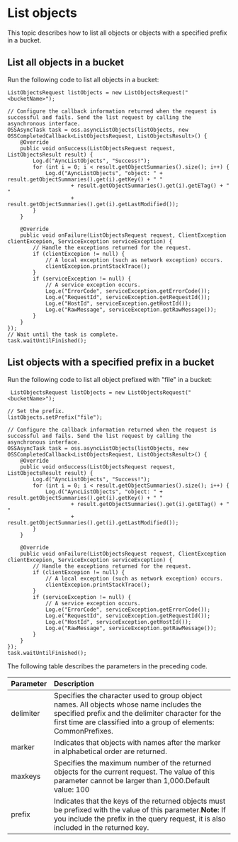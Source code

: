 # List objects

This topic describes how to list all objects or objects with a specified prefix in a bucket.

## List all objects in a bucket

Run the following code to list all objects in a bucket:

```
ListObjectsRequest listObjects = new ListObjectsRequest("<bucketName>");
 
// Configure the callback information returned when the request is successful and fails. Send the list request by calling the asynchronous interface.
OSSAsyncTask task = oss.asyncListObjects(listObjects, new OSSCompletedCallback<ListObjectsRequest, ListObjectsResult>() {
	@Override
	public void onSuccess(ListObjectsRequest request, ListObjectsResult result) {
		Log.d("AyncListObjects", "Success!");
		for (int i = 0; i < result.getObjectSummaries().size(); i++) {
			Log.d("AyncListObjects", "object: " + result.getObjectSummaries().get(i).getKey() + " "
					+ result.getObjectSummaries().get(i).getETag() + " "
					+ result.getObjectSummaries().get(i).getLastModified());
		}
	}

	@Override
	public void onFailure(ListObjectsRequest request, ClientException clientExcepion, ServiceException serviceException) {
		// Handle the exceptions returned for the request.
		if (clientExcepion != null) {
			// A local exception (such as network exception) occurs.
			clientExcepion.printStackTrace();
		}
		if (serviceException != null) {
			// A service exception occurs.
			Log.e("ErrorCode", serviceException.getErrorCode());
			Log.e("RequestId", serviceException.getRequestId());
			Log.e("HostId", serviceException.getHostId());
			Log.e("RawMessage", serviceException.getRawMessage());
		}
	}
});
// Wait until the task is complete.
task.waitUntilFinished();
```

## List objects with a specified prefix in a bucket

Run the following code to list all object prefixed with "file" in a bucket:

```language-java
 ListObjectsRequest listObjects = new ListObjectsRequest("<bucketName>");
 
// Set the prefix.
listObjects.setPrefix("file");

// Configure the callback information returned when the request is successful and fails. Send the list request by calling the asynchronous interface.
OSSAsyncTask task = oss.asyncListObjects(listObjects, new OSSCompletedCallback<ListObjectsRequest, ListObjectsResult>() {
	@Override
	public void onSuccess(ListObjectsRequest request, ListObjectsResult result) {
		Log.d("AyncListObjects", "Success!");
		for (int i = 0; i < result.getObjectSummaries().size(); i++) {
			Log.d("AyncListObjects", "object: " + result.getObjectSummaries().get(i).getKey() + " "
					+ result.getObjectSummaries().get(i).getETag() + " "
					+ result.getObjectSummaries().get(i).getLastModified());
		}
	}

	@Override
	public void onFailure(ListObjectsRequest request, ClientException clientExcepion, ServiceException serviceException) {
		// Handle the exceptions returned for the request.
		if (clientExcepion != null) {
			// A local exception (such as network exception) occurs.
			clientExcepion.printStackTrace();
		}
		if (serviceException != null) {
			// A service exception occurs.
			Log.e("ErrorCode", serviceException.getErrorCode());
			Log.e("RequestId", serviceException.getRequestId());
			Log.e("HostId", serviceException.getHostId());
			Log.e("RawMessage", serviceException.getRawMessage());
		}
	}
});
task.waitUntilFinished();

```

The following table describes the parameters in the preceding code.

|Parameter|Description|
|:--------|:----------|
|delimiter|Specifies the character used to group object names. All objects whose name includes the specified prefix and the delimiter character for the first time are classified into a group of elements: CommonPrefixes.|
|marker|Indicates that objects with names after the marker in alphabetical order are returned.|
|maxkeys|Specifies the maximum number of the returned objects for the current request. The value of this parameter cannot be larger than 1,000.Default value: 100 |
|prefix|Indicates that the keys of the returned objects must be prefixed with the value of this parameter.**Note:** If you include the prefix in the query request, it is also included in the returned key. |

